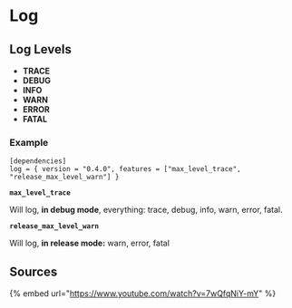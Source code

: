 # Log

## Log Levels

* **TRACE**
* **DEBUG**
* **INFO**
* **WARN**
* **ERROR**
* **FATAL**

### Example

```
[dependencies]
log = { version = "0.4.0", features = ["max_level_trace", "release_max_level_warn"] }
```

**`max_level_trace`**

Will log, **in debug mode**, everything: trace, debug, info, warn, error, fatal.

**`release_max_level_warn`**

Will log, **in release mode:** warn, error, fatal

## Sources

{% embed url="https://www.youtube.com/watch?v=7wQfqNiY-mY" %}
